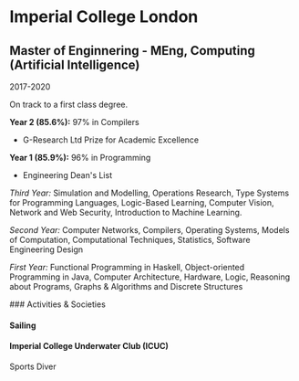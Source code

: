 # Imperial College London
## Master of Enginnering - MEng, Computing (Artificial Intelligence)

2017-2020

On track to a first class degree.

**Year 2 (85.6%):** 97% in Compilers
- G-Research Ltd Prize for Academic Excellence

**Year 1 (85.9%):** 96% in Programming
- Engineering Dean's List

*Third Year:*
Simulation and Modelling, Operations Research, Type Systems for Programming Languages, Logic-Based Learning, Computer Vision, Network and Web Security, Introduction to Machine Learning.

*Second Year:* Computer Networks, Compilers, Operating Systems, Models of Computation, Computational Techniques, Statistics, Software Engineering Design

*First Year:* Functional Programming in Haskell, Object-oriented Programming in Java, Computer Architecture, Hardware, Logic, Reasoning about Programs, Graphs & Algorithms and Discrete Structures


### Activities & Societies

#### Sailing

#### Imperial College Underwater Club (ICUC)
Sports Diver
